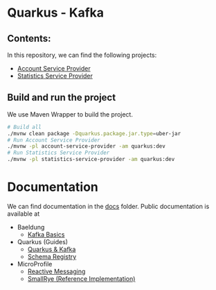 # Quarkus - Kafka

## Contents:

In this repository, we can find the following projects:

- [Account Service Provider](account-service-provider)
- [Statistics Service Provider](statistics-service-provider)

## Build and run the project

We use Maven Wrapper to build the project.

```bash
# Build all
./mvnw clean package -Dquarkus.package.jar.type=uber-jar
# Run Account Service Provider
./mvnw -pl account-service-provider -am quarkus:dev
# Run Statistics Service Provider
./mvnw -pl statistics-service-provider -am quarkus:dev
```

# Documentation

We can find documentation in the [docs](docs) folder. Public documentation is available at

- Baeldung
  - [Kafka Basics](https://www.baeldung.com/apache-kafka)
- Quarkus (Guides)
  - [Quarkus & Kafka](https://quarkus.io/guides/kafka)
  - [Schema Registry](https://quarkus.io/guides/kafka-schema-registry-json-schema)
- MicroProfile
  - [Reactive Messaging](https://microprofile.io/specifications/reactive-messaging/)
  - [SmallRye (Reference Implementation)](https://smallrye.io/smallrye-reactive-messaging/smallrye-reactive-messaging/3.3/index.html)
